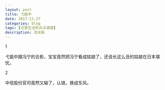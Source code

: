 ```yaml
---
layout: post
title: 弋振中
date: 2017-11-27
categories: blog
tags: [记录生活的点点滴滴]
description: 流水账
---
```


1 

弋振中跟冯宁的合影，宝宝竟然把冯宁看成姑娘了，还说长这么丑的姑娘在日本堪忧。

2

中信股份官司竟然又输了，认错，换成东风。